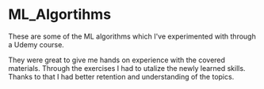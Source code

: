 # ML_Algortihms

These are some of the ML algorithms which I've experimented with through a Udemy course.

They were great to give me hands on experience with the covered materials. Through the exercises I had to utalize the newly learned skills. Thanks to that I had better retention and understanding of the topics.  
